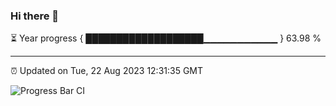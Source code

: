 ### Hi there 👋

⏳ Year progress { ███████████████████▁▁▁▁▁▁▁▁▁▁▁ } 63.98 %

---

⏰ Updated on Tue, 22 Aug 2023 12:31:35 GMT

![Progress Bar CI](https://github.com/ZhaoGui/ZhaoGui/workflows/Progress%20Bar%20CI/badge.svg)
